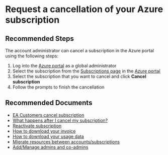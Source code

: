 <properties
    pageTitle="Request a cancellation of your Azure subscription"
    description="Request a cancellation of your Azure subscription"
    service="azure-billing"
    resource="billing"
    authors="prdasneo"
    ms.author="prdasneo"
    displayOrder="9"
    selfHelpType="resource"
    supportTopicIds=""
    resourceTags=""
    productPesIds=""
    cloudEnvironments="MoonCake"
/>

# Request a cancellation of your Azure subscription

## **Recommended Steps**

The account administrator can cancel a subscription in the Azure portal using the following steps:

1. Log into the [Azure portal](https://portal.azure.cn) as a global administrator
2. Select the subscription from the [Subscriptions page](https://portal.azure.cn/?l=en.en-us#blade/Microsoft_Azure_Billing/SubscriptionsBlade) in the [Azure portal](https://portal.azure.cn/)
3. Select the subscription that you want to cancel and click **Cancel subscription**
4. Follow the prompts to finish the cancellation

## **Recommended Documents**

* [EA Customers cancel subscription](https://docs.azure.cn/enterprise-agreement-billing/enterprise-agreement-billing-cancel-ea-subscription)
* [What happens after I cancel my subscription?](https://docs.azure.cn/enterprise-agreement-billing/enterprise-agreement-billing-cancel-ea-subscription#%E5%8F%96%E6%B6%88%E8%AE%A2%E9%98%85%E5%90%8E%E6%9C%89%E4%BB%80%E4%B9%88%E5%BD%B1%E5%93%8D)
* [Reactivate subscription](https://docs.azure.cn/billing/billing-subscription-become-disable)
* [How to download your invoice](https://docs.azure.cn/billing/billing-get-invoice)
* [How to download your usage data](https://docs.azure.cn/billing/billing-get-usage-information)
* [Migrate resources between accounts/subscriptions](https://docs.azure.cn/azure-resource-manager/resource-group-move-resources)
* [Add/Manage admins and co-admins](https://docs.azure.cn/billing/billing-add-change-azure-subscription-administrator)